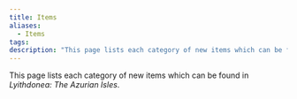 ```yaml
---
title: Items
aliases:
  - Items
tags: 
description: "This page lists each category of new items which can be found in Lyithdonea: The Azurian Isles."
---
```

This page lists each category of new items which can be found in *Lyithdonea: The Azurian Isles*.